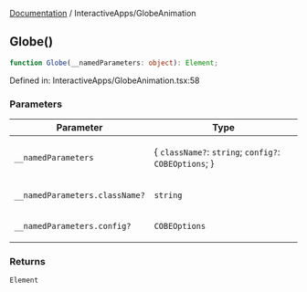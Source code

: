 [Documentation](../modules.md) / InteractiveApps/GlobeAnimation

## Globe()

```ts
function Globe(__namedParameters: object): Element;
```

Defined in: InteractiveApps/GlobeAnimation.tsx:58

### Parameters

<table>
<thead>
<tr>
<th>Parameter</th>
<th>Type</th>
</tr>
</thead>
<tbody>
<tr>
<td>

`__namedParameters`

</td>
<td>

\{ `className?`: `string`; `config?`: `COBEOptions`; \}

</td>
</tr>
<tr>
<td>

`__namedParameters.className?`

</td>
<td>

`string`

</td>
</tr>
<tr>
<td>

`__namedParameters.config?`

</td>
<td>

`COBEOptions`

</td>
</tr>
</tbody>
</table>

### Returns

`Element`
